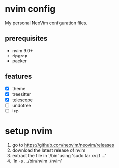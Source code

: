 # nvim config

My personal NeoVim configuration files.

## prerequisites
- nvim 9.0+
- ripgrep
- packer

## features
- [x] theme
- [x] treesitter
- [x] telescope
- [ ] undotree
- [ ] lsp

# setup nvim
1. go to https://github.com/neovim/neovim/releases
1. download the latest release of nvim
1. extract the file in '/bin' using 'sudo tar xvzf ...'
1. 'ln -s .../bin/nvim ./nvim'